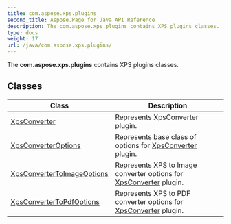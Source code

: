```yaml
---
title: com.aspose.xps.plugins
second_title: Aspose.Page for Java API Reference
description: The com.aspose.xps.plugins contains XPS plugins classes.
type: docs
weight: 17
url: /java/com.aspose.xps.plugins/
---
```


The  **com.aspose.xps.plugins**  contains XPS plugins classes.


## Classes

| Class | Description |
| --- | --- |
| [XpsConverter](../com.aspose.xps.plugins/xpsconverter) | Represents XpsConverter plugin. |
| [XpsConverterOptions](../com.aspose.xps.plugins/xpsconverteroptions) | Represents base class of options for [XpsConverter](../com.aspose.xps.plugins/xpsconverter) plugin. |
| [XpsConverterToImageOptions](../com.aspose.xps.plugins/xpsconvertertoimageoptions) | Represents XPS to Image converter options for [XpsConverter](../com.aspose.xps.plugins/xpsconverter) plugin. |
| [XpsConverterToPdfOptions](../com.aspose.xps.plugins/xpsconvertertopdfoptions) | Represents XPS to PDF converter options for [XpsConverter](../com.aspose.xps.plugins/xpsconverter) plugin. |
